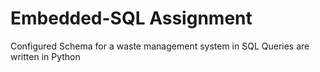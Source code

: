 # Embedded-SQL Assignment 

Configured Schema for a waste management system in SQL
Queries are written in Python 
